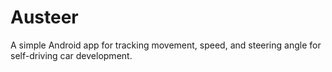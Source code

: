 # Austeer

A simple Android app for tracking movement, speed, and steering angle for self-driving car development.
